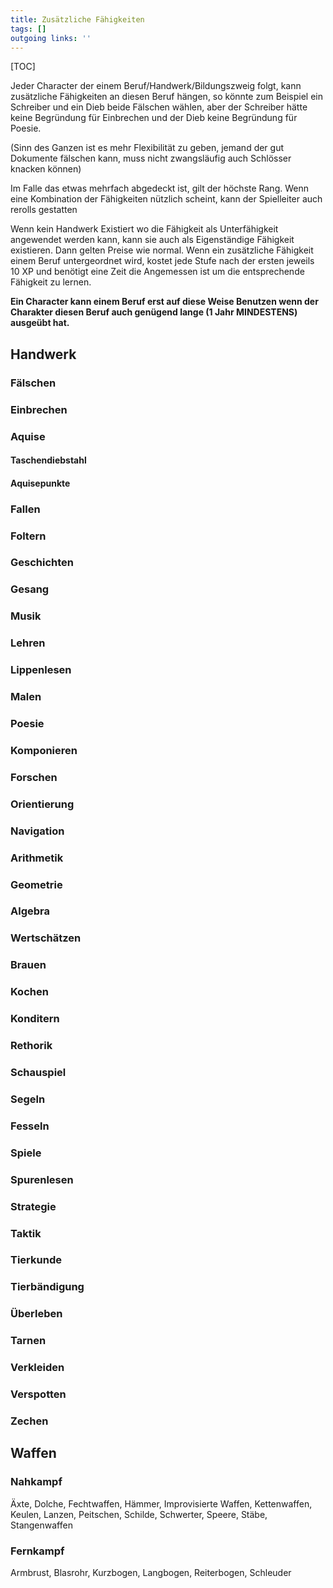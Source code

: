 ```yaml
---
title: Zusätzliche Fähigkeiten  
tags: []
outgoing links: ''  
---
```

[TOC]  

Jeder Character der einem Beruf/Handwerk/Bildungszweig folgt, kann zusätzliche Fähigkeiten an diesen Beruf hängen, so könnte zum Beispiel ein Schreiber und ein Dieb beide Fälschen wählen, aber der Schreiber hätte keine Begründung für Einbrechen und der Dieb keine Begründung für Poesie.

(Sinn des Ganzen ist es mehr Flexibilität zu geben, jemand der gut Dokumente fälschen kann, muss nicht zwangsläufig auch Schlösser knacken können)

Im Falle das etwas mehrfach abgedeckt ist, gilt der höchste Rang. Wenn eine Kombination der Fähigkeiten nützlich scheint, kann der Spielleiter auch rerolls gestatten

Wenn kein Handwerk Existiert wo die Fähigkeit als Unterfähigkeit angewendet werden kann, kann sie auch als Eigenständige Fähigkeit existieren. Dann gelten Preise wie normal. Wenn ein zusätzliche Fähigkeit einem Beruf untergeordnet wird, kostet jede Stufe nach der ersten jeweils 10 XP und benötigt eine Zeit die Angemessen ist um die entsprechende Fähigkeit zu lernen. 

**Ein Character kann einem Beruf erst auf diese Weise Benutzen wenn der Charakter diesen Beruf auch genügend lange (1 Jahr MINDESTENS) ausgeübt hat.**







## Handwerk

### Fälschen

### Einbrechen

### Aquise

#### Taschendiebstahl

#### Aquisepunkte

### Fallen

### Foltern

### Geschichten

### Gesang

### Musik

### Lehren

### Lippenlesen

### Malen

### Poesie

### Komponieren

### Forschen

### Orientierung

### Navigation

### Arithmetik

### Geometrie

### Algebra

### Wertschätzen

### Brauen

### Kochen

### Konditern

### Rethorik

### Schauspiel

### Segeln

### Fesseln

### Spiele

### Spurenlesen

### Strategie

### Taktik

### Tierkunde

### Tierbändigung

### Überleben

### Tarnen

### Verkleiden

### Verspotten

### Zechen



## Waffen

### Nahkampf

Äxte, Dolche, Fechtwaffen, Hämmer, Improvisierte Waffen, Kettenwaffen, Keulen, Lanzen, Peitschen, Schilde, Schwerter, Speere, Stäbe, Stangenwaffen

### Fernkampf

Armbrust, Blasrohr, Kurzbogen, Langbogen, Reiterbogen, Schleuder



